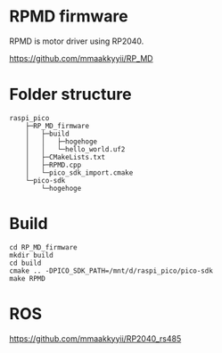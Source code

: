 # RPMD firmware
RPMD is motor driver using RP2040.

https://github.com/mmaakkyyii/RP_MD

# Folder structure
```
raspi_pico  
    ├─RP_MD_firmware  
    │   ├─build  
    │   │   ├─hogehoge  
    │   │   └─hello_world.uf2  
    │   ├─CMakeLists.txt  
    │   ├─RPMD.cpp  
    │   └─pico_sdk_import.cmake  
    └─pico-sdk  
        └─hogehoge  
```
# Build
```
cd RP_MD_firmware
mkdir build
cd build
cmake .. -DPICO_SDK_PATH=/mnt/d/raspi_pico/pico-sdk
make RPMD
```

# ROS
https://github.com/mmaakkyyii/RP2040_rs485


